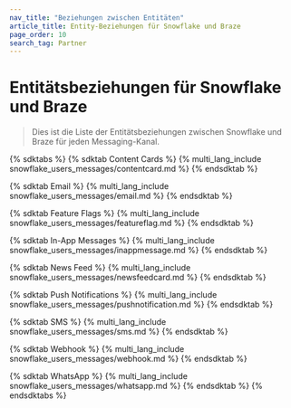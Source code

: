 ```yaml
---
nav_title: "Beziehungen zwischen Entitäten"
article_title: Entity-Beziehungen für Snowflake und Braze
page_order: 10
search_tag: Partner
---
```


# Entitätsbeziehungen für Snowflake und Braze

> Dies ist die Liste der Entitätsbeziehungen zwischen Snowflake und Braze für jeden Messaging-Kanal.

{% sdktabs %}
{% sdktab Content Cards %}
{% multi_lang_include snowflake_users_messages/contentcard.md %}
{% endsdktab %}

{% sdktab Email %}
{% multi_lang_include snowflake_users_messages/email.md %}
{% endsdktab %}

{% sdktab Feature Flags %}
{% multi_lang_include snowflake_users_messages/featureflag.md %}
{% endsdktab %}

{% sdktab In-App Messages %}
{% multi_lang_include snowflake_users_messages/inappmessage.md %}
{% endsdktab %}

{% sdktab News Feed %}
{% multi_lang_include snowflake_users_messages/newsfeedcard.md %}
{% endsdktab %}

{% sdktab Push Notifications %}
{% multi_lang_include snowflake_users_messages/pushnotification.md %}
{% endsdktab %}

{% sdktab SMS %}
{% multi_lang_include snowflake_users_messages/sms.md %}
{% endsdktab %}

{% sdktab Webhook %}
{% multi_lang_include snowflake_users_messages/webhook.md %}
{% endsdktab %}

{% sdktab WhatsApp %}
{% multi_lang_include snowflake_users_messages/whatsapp.md %}
{% endsdktab %}
{% endsdktabs %}

